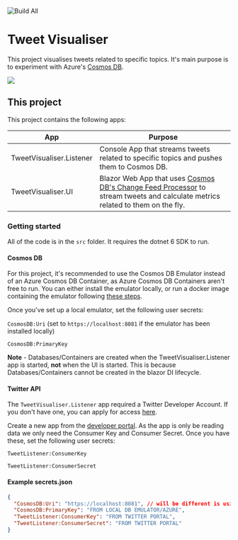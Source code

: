 ![Build All](https://github.com/benchiverton/TweetVisualiser/workflows/Build%20All/badge.svg)

# Tweet Visualiser

This project visualises tweets related to specific topics. It's main purpose is to experiment with Azure's [Cosmos DB](https://docs.microsoft.com/en-us/azure/cosmos-db/introduction).

![](docs/TweetVisualiser.gif)

## This project

This project contains the following apps:

| App                      | Purpose                                                      |
| ------------------------ | ------------------------------------------------------------ |
| TweetVisualiser.Listener | Console App that streams tweets related to specific topics and pushes them to Cosmos DB. |
| TweetVisualiser.UI       | Blazor Web App that uses [Cosmos DB's Change Feed Processor](https://docs.microsoft.com/en-us/azure/cosmos-db/change-feed-processor) to stream tweets and calculate metrics related to them on the fly. |

### Getting started

All of the code is in the `src` folder. It requires the dotnet 6 SDK to run.

#### Cosmos DB

For this project, it's recommended to use the Cosmos DB Emulator instead of an Azure Cosmos DB Container, as Azure Cosmos DB Containers aren't free to run. You can either install the emulator locally, or run a docker image containing the emulator following [these steps](https://docs.microsoft.com/en-us/azure/cosmos-db/local-emulator).

Once you've set up a local emulator, set the following user secrets:

`CosmosDB:Uri` (set to `https://localhost:8081` if the emulator has been installed locally)

`CosmosDB:PrimaryKey`

**Note** - Databases/Containers are created when the TweetVisualiser.Listener app is started, **not** when the UI is started. This is because Databases/Containers cannot be created in the blazor DI lifecycle.

#### Twitter API

The `TweetVisualiser.Listener` app required a Twitter Developer Account. If you don't have one, you can apply for access [here](https://developer.twitter.com/en/apply-for-access).

Create a new app from the [developer portal](https://developer.twitter.com/en/portal/dashboard). As the app is only be reading data we only need the Consumer Key and Consumer Secret. Once you have these, set the following user secrets:

`TweetListener:ConsumerKey`

`TweetListener:ConsumerSecret`

#### Example secrets.json

```json
{
  "CosmosDB:Uri": "https://localhost:8081", // will be different is using Azure
  "CosmosDB:PrimaryKey": "FROM LOCAL DB EMULATOR/AZURE",
  "TweetListener:ConsumerKey": "FROM TWITTER PORTAL",
  "TweetListener:ConsumerSecret": "FROM TWITTER PORTAL"
}
```

